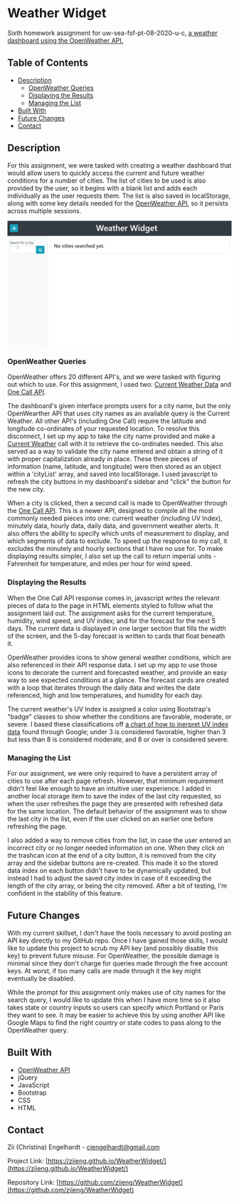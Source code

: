 # Weather Widget
Sixth homework assignment for uw-sea-fsf-pt-08-2020-u-c, [a weather dashboard using the OpenWeather API.](https://github.com/ziieng/WeatherWidget)

## Table of Contents

* [Description](#description)
  * [OpenWeather Queries](#openweather-queries)
  * [Displaying the Results](#displaying-the-results)
  * [Managing the List](#managing-the-list)
* [Built With](#built-with)
* [Future Changes](#future-changes)
* [Contact](#contact)

## Description 
For this assignment, we were tasked with creating a weather dashboard that would allow users to quickly access the current and future weather conditions for a number of cities. The list of cities to be used is also provided by the user, so it begins with a blank list and adds each individually as the user requests them. The list is also saved in localStorage, along with some key details needed for the [OpenWeather API](https://openweathermap.org/api), so it persists across multiple sessions.

![Project Screenshot](Assets/Weather.gif)

### OpenWeather Queries
OpenWeather offers 20 different API's, and we were tasked with figuring out which to use. For this assignment, I used two: [Current Weather Data](https://openweathermap.org/current) and [One Call API](https://openweathermap.org/api/one-call-api). 

The dashboard's given interface prompts users for a city name, but the only OpenWearther API that uses city names as an available query is the Current Weather. All other API's (including One Call) require the latitude and longitude co-ordinates of your requested location. To resolve this disconnect, I set up my app to take the city name provided and make a [Current Weather](https://openweathermap.org/current) call with it to retrieve the co-ordinates needed. This also served as a way to validate the city name entered and obtain a string of it with proper capitalization already in place. These three pieces of information (name, latitude, and longitude) were then stored as an object within a 'cityList' array, and saved into localStorage. I used javascript to refresh the city buttons in my dashboard's sidebar and "click" the button for the new city.

When a city is clicked, then a second call is made to OpenWeather through the [One Call API](https://openweathermap.org/api/one-call-api). This is a newer API, designed to compile all the most commonly needed pieces into one: current weather (including UV Index), minutely data, hourly data, daily data, and government weather alerts. It also offers the ability to specify which units of measurement to display, and which segments of data to exclude. To speed up the response to my call, it excludes the minutely and hourly sections that I have no use for. To make displaying results simpler, I also set up the call to return imperial units - Fahrenheit for temperature, and miles per hour for wind speed.

### Displaying the Results
When the One Call API response comes in, javascript writes the relevant pieces of data to the page in HTML elements styled to follow what the assignment laid out. The assignment asks for the current temperature, humidity, wind speed, and UV index; and for the forecast for the next 5 days. The current data is displayed in one larger section that fills the width of the screen, and the 5-day forecast is written to cards that float beneath it. 

OpenWeather provides icons to show general weather conditions, which are also referenced in their API response data. I set up my app to use those icons to decorate the current and forecasted weather, and provide an easy way to see expected conditions at a glance. The forecast cards are created with a loop that iterates through the daily data and writes the date referenced, high and low temperatures, and humidity for each day.

The current weather's UV Index is assigned a color using Bootstrap's "badge" classes to show whether the conditions are favorable, moderate, or severe. I based these classifications off [a chart of how to inerpret UV index data](https://wp02-media.cdn.ihealthspot.com/wp-content/uploads/sites/200/2018/08/03014643/UV-Index.png) found through Google; under 3 is considered favorable, higher than 3 but less than 8 is considered moderate, and 8 or over is considered severe. 

### Managing the List
For our assignment, we were only required to have a persistent array of cities to use after each page refresh. However, that minimum requirement didn't feel like enough to have an intuitive user experience. I added in another local storage item to save the index of the last city requested, so when the user refreshes the page they are presented with refreshed data for the same location. The default behavior of the assignment was to show the last city in the list, even if the user clicked on an earlier one before refreshing the page.

I also added a way to remove cities from the list, in case the user entered an incorrect city or no longer needed information on one. When they click on the trashcan icon at the end of a city button, it is removed from the city array and the sidebar buttons are re-created. This made it so the stored data index on each button didn't have to be dynamically updated, but instead I had to adjust the saved city index in case of it exceeding the length of the city array, or being the city removed. After a bit of testing, I'm confident in the stability of this feature.

## Future Changes
With my current skillset, I don't have the tools necessary to avoid posting an API key directly to my GitHub repo. Once I have gained those skills, I would like to update this project to scrub my API key (and possibly disable this key) to prevent future misuse. For OpenWeather, the possible damage is minimal since they don't charge for queries made through the free account keys. At worst, if too many calls are made through it the key might eventually be disabled.

While the prompt for this assignment only makes use of city names for the search query, I would like to update this when I have more time so it also takes state or country inputs so users can specify *which* Portland or Paris they want to see. It may be easier to achieve this by using another API like Google Maps to find the right country or state codes to pass along to the OpenWeather query.

## Built With

* [OpenWeather API](https://openweathermap.org/api)
* jQuery
* JavaScript
* Bootstrap
* CSS
* HTML

## Contact

Zii (Christina) Engelhardt - cjengelhardt@gmail.com

Project Link: [https://ziieng.github.io/WeatherWidget/](https://ziieng.github.io/WeatherWidget/)

Repository Link: [https://github.com/ziieng/WeatherWidget](https://github.com/ziieng/WeatherWidget)

[1]:<https://ziieng.github.io/WeatherWidget/>